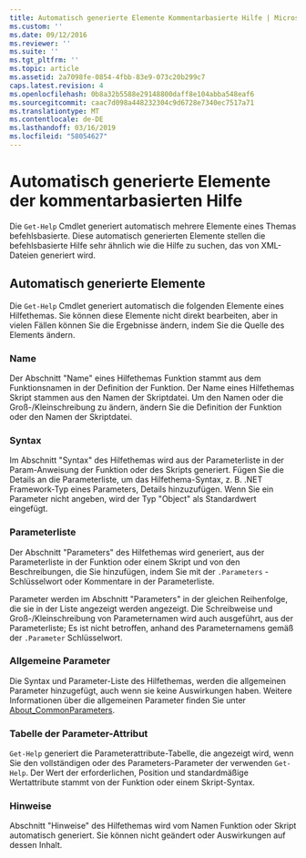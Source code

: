 ```yaml
---
title: Automatisch generierte Elemente Kommentarbasierte Hilfe | Microsoft-Dokumentation
ms.custom: ''
ms.date: 09/12/2016
ms.reviewer: ''
ms.suite: ''
ms.tgt_pltfrm: ''
ms.topic: article
ms.assetid: 2a7098fe-0854-4fbb-83e9-073c20b299c7
caps.latest.revision: 4
ms.openlocfilehash: 0b8a32b5588e29148800daff8e104abba548eaf6
ms.sourcegitcommit: caac7d098a448232304c9d6728e7340ec7517a71
ms.translationtype: MT
ms.contentlocale: de-DE
ms.lasthandoff: 03/16/2019
ms.locfileid: "58054627"
---
```

# <a name="autogenerated-elements-of-comment-based-help"></a>Automatisch generierte Elemente der kommentarbasierten Hilfe

Die `Get-Help` Cmdlet generiert automatisch mehrere Elemente eines Themas befehlsbasierte. Diese automatisch generierten Elemente stellen die befehlsbasierte Hilfe sehr ähnlich wie die Hilfe zu suchen, das von XML-Dateien generiert wird.

## <a name="autogenerated-elements"></a>Automatisch generierte Elemente

Die `Get-Help` Cmdlet generiert automatisch die folgenden Elemente eines Hilfethemas. Sie können diese Elemente nicht direkt bearbeiten, aber in vielen Fällen können Sie die Ergebnisse ändern, indem Sie die Quelle des Elements ändern.

### <a name="name"></a>Name

Der Abschnitt "Name" eines Hilfethemas Funktion stammt aus dem Funktionsnamen in der Definition der Funktion. Der Name eines Hilfethemas Skript stammen aus den Namen der Skriptdatei. Um den Namen oder die Groß-/Kleinschreibung zu ändern, ändern Sie die Definition der Funktion oder den Namen der Skriptdatei.

### <a name="syntax"></a>Syntax

Im Abschnitt "Syntax" des Hilfethemas wird aus der Parameterliste in der Param-Anweisung der Funktion oder des Skripts generiert. Fügen Sie die Details an die Parameterliste, um das Hilfethema-Syntax, z. B. .NET Framework-Typ eines Parameters, Details hinzuzufügen. Wenn Sie ein Parameter nicht angeben, wird der Typ "Object" als Standardwert eingefügt.

### <a name="parameter-list"></a>Parameterliste

Der Abschnitt "Parameters" des Hilfethemas wird generiert, aus der Parameterliste in der Funktion oder einem Skript und von den Beschreibungen, die Sie hinzufügen, indem Sie mit der `.Parameters` -Schlüsselwort oder Kommentare in der Parameterliste.

Parameter werden im Abschnitt "Parameters" in der gleichen Reihenfolge, die sie in der Liste angezeigt werden angezeigt. Die Schreibweise und Groß-/Kleinschreibung von Parameternamen wird auch ausgeführt, aus der Parameterliste; Es ist nicht betroffen, anhand des Parameternamens gemäß der `.Parameter` Schlüsselwort.

### <a name="common-parameters"></a>Allgemeine Parameter

Die Syntax und Parameter-Liste des Hilfethemas, werden die allgemeinen Parameter hinzugefügt, auch wenn sie keine Auswirkungen haben. Weitere Informationen über die allgemeinen Parameter finden Sie unter [About_CommonParameters](/powershell/module/microsoft.powershell.core/about/about_commonparameters).

### <a name="parameter-attribute-table"></a>Tabelle der Parameter-Attribut

`Get-Help` generiert die Parameterattribute-Tabelle, die angezeigt wird, wenn Sie den vollständigen oder des Parameters-Parameter der verwenden `Get-Help`. Der Wert der erforderlichen, Position und standardmäßige Wertattribute stammt von der Funktion oder einem Skript-Syntax.

### <a name="remarks"></a>Hinweise

Abschnitt "Hinweise" des Hilfethemas wird vom Namen Funktion oder Skript automatisch generiert. Sie können nicht geändert oder Auswirkungen auf dessen Inhalt.
